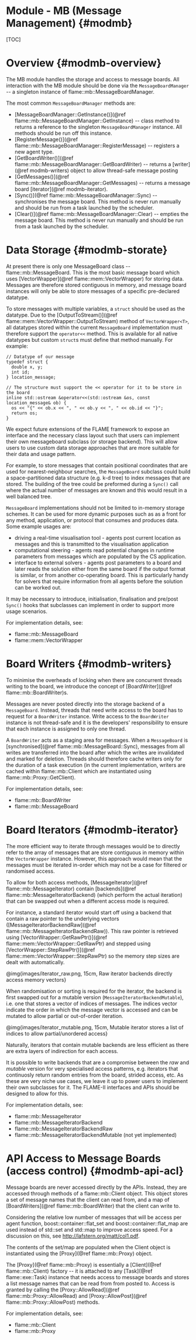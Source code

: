 Module - MB (Message Management) {#modmb}
==================================

[TOC]

Overview {#modmb-overview}
=========

The MB module handles the storage and access to message boards. All interaction with
the MB module should be done via the `MessageBoardManager`
-- a singleton instance of flame::mb::MessageBoardManager.

The most common `MessageBoardManager` methods are:

 * [MessageBoardManager::GetInstance()](@ref flame::mb::MessageBoardManager::GetInstance) -- 
   class method to returns a reference to the singleton
   `MessageBoardManager` instance. All methods should be run off this instance. 
 * [RegisterMessage()](@ref flame::mb::MessageBoardManager::RegisterMessage) -- 
    registers a new agent type.
 * [GetBoardWriter()](@ref flame::mb::MessageBoardManager::GetBoardWriter) -- 
    returns a [writer](@ref modmb-writers) object to allow thread-safe message posting
 * [GetMessages()](@ref flame::mb::MessageBoardManager::GetMessages) -- 
    returns a message board [iterator](@ref modmb-iterator).
 * [Sync()](@ref flame::mb::MessageBoardManager::Sync) -- 
    synchronises the message board. This method is never run manually and should be
    run from a task launched by the scheduler.
 * [Clear()](@ref flame::mb::MessageBoardManager::Clear) -- 
    empties the message board. This method is never run manually and should be
    run from a task launched by the scheduler.
    

Data Storage {#modmb-storate}
============

At present there is only one MessageBoard class -- flame::mb::MessageBoard.
This is the most basic message board which uses [VectorWrapper](@ref flame::mem::VectorWrapper)
for storing data. Messages are therefore stored contiguous in memory, and message board 
instances will only be able to store messages of a specific pre-declared datatype.

To store messages with multiple variables, a `struct` should be used as the datatype.
Due to the [OutputToStream()](@ref flame::mem::VectorWrapper::OutputToStream) method
of `VectorWrapper<T>`, all datatypes stored within the current `MessageBoard` implementation
must therefore support the `operator<<` method.  This is available for all native 
datatypes but custom `struct`s must define that method manually. For example:

    // Datatype of our message
    typedef struct {
      double x, y;
      int id;
    } location_message;

    // The structure must support the << operator for it to be store in the board
    inline std::ostream &operator<<(std::ostream &os, const location_message& ob) {
      os << "{" << ob.x << ", " << ob.y << ", " << ob.id << "}";
      return os;
    }


We expect future extensions of the FLAME framework to expose an interface and 
the necessary class layout such that users can implement their own messageboard subclass 
(or storage backend). This will allow users to use custom data storage approaches that 
are more suitable for their data and usage pattern. 

For example, to store messages that contain positional coordinates that are used for
nearest-neighbour searches, the `MessageBoard` subclass could build a space-partitioned
data structure (e.g. k-d tree) to index messages that are stored. The building of the 
tree could be preformed during a `Sync()` call where the actual number of messages are
known and this would result in a well balanced tree.

`MessageBoard` implementations should not be limited to in-memory storage schemes. It 
can be used for more dynamic purposes such as as a front for any method, application,
or protocol that consumes and produces data. Some example usages are:

 * driving a real-time visualisation tool - agents post current location as messages and
   this is transmitted to the visualisation application
 * computational steering - agents read potential changes in runtime parameters from 
   messages which are populated by the CS application.
 * interface to external solvers - agents post parameters to a board and later reads the
   solution either from the same board if the output format is similar, or from another
   co-operating board. This is particularly handy for solvers that require information
   from all agents before the solution can be worked out.

It may be necessary to introduce, initialisation, finalisation and  pre/post `Sync()` 
hooks that subclasses can implement in order to support more usage scenarios.

For implementation details, see:
 * flame::mb::MessageBoard
 * flame::mem::VectorWrapper


Board Writers {#modmb-writers}
=============

To minimise the overheads of locking when there are concurrent threads writing to the
board, we introduce the concept of [BoardWriter](@ref flame::mb::BoardWriter)s. 

Messages are never posted directly into the storage backend of a `MessageBoard`. Instead,
threads that need write access to the board has to request for a 
`BoardWriter` instance. Write access to the `BoardWriter` instance is not thread-safe
and it is the developers' responsibility to ensure that each instance is assigned to
only one thread.

A `BoardWriter` acts as a staging area for messages. When a `MessageBoard` is 
[synchronised](@ref flame::mb::MessageBoard::Sync), messages from all writes are 
transferred into the board after which the writes are invalidated and marked for 
deletion. Threads should therefore cache writers only for the duration of a task 
execution (in the current implementation, writers are cached within 
flame::mb::Client which are instantiated using flame::mb::Proxy::GetClient).

For implementation details, see:
 * flame::mb::BoardWriter
 * flame::mb::MessageBoard
 
 
Board Iterators {#modmb-iterator}
===============

The more efficient way to iterate through messages would be to directly refer to the
array of messages that are store contiguous in memory within the `VectorWrapper` instance.
However, this approach would mean that the messages must be iterated in-order which may
not be a case for filtered or randomised access.

To allow for both access methods, [MessageIterator](@ref flame::mb::MessageIterator) 
contain [backends](@ref flame::mb::MessageIteratorBackend) 
(which perform the actual iteration) that can be swapped out when a different access mode 
is required. 

For instance, a standard iterator would start off using a backend that contain a raw 
pointer to the underlying vectors 
([MessageIteratorBackendRaw](@ref flame::mb::MessageIteratorBackendRaw)). 
This raw pointer is retrieved using 
[VectorWrapper::GetRawPtr()](@ref flame::mem::VectorWrapper::GetRawPtr) and 
stepped using [VectorWrapper::StepRawPtr()](@ref flame::mem::VectorWrapper::StepRawPtr)
so the memory step sizes are dealt with automatically.

@img{images/iterator_raw.png, 15cm, Raw iterator backends directly access memory vectors}

When randomisation or sorting is required for the iterator, the backend is
first swapped out for a mutable version (`MessageIteratorBackendMutable`), i.e. one that
stores a vector of indices of messages. The indices vector indicate the order in which
the message vector is accessed and can be mutated to allow partial or out-of-order iteration.

@img{images/iterator_mutable.png, 15cm, Mutable iterator stores a list of indices to allow partial/unordered access}

Naturally, iterators that contain mutable backends are less efficient as there are extra
layers of indirection for each access.

It is possible to write backends that are a compromise between the *raw* and *mutable*
version for very specialised access patterns, e.g. iterators that continuosly return
random entries from the board, strided access, etc. As these are very niche use cases,
we leave it up to power users to implement their own subclasses for it. The FLAME-II
interfaces and APIs should be designed to allow for this.

For implementation details, see:
 * flame::mb::MessageIterator
 * flame::mb::MessageIteratorBackend
 * flame::mb::MessageIteratorBackendRaw
 * flame::mb::MessageIteratorBackendMutable (not yet implemented)
 

API Access to Message Boards (access control) {#modmb-api-acl}
=============================================

Message boards are never accessed directly by the APIs. Instead, they are
accessed through methods of a flame::mb::Client object. This object stores
a set of message names that the client can read from, and a map of
[BoardWriters](@ref flame::mb::BoardWriter) that the client can write to.

Considering the relative low number of messages that will be access per
agent function, boost::container::flat_set and boost::container::flat_map
are used instead of std::set and std::map to improve access speed.
For a discussion on this, see http://lafstern.org/matt/col1.pdf.

The contents of the set/map are populated when the Client object is
instantiated using the [Proxy](@ref flame::mb::Proxy) object.

The [Proxy](@ref flame::mb::Proxy) is essentially a
[Client](@ref flame::mb::Client) factory -- it is attached to any
[Task](@ref flame::exe::Task) instance that needs access to message boards
and stores a list message names that can be read from from posted to.
Access is granted by calling the
[Proxy::AllowRead](@ref flame::mb::Proxy::AllowRead) and
[Proxy::AllowPost](@ref flame::mb::Proxy::AllowPost) methods. 

For implementation details, see:
 * flame::mb::Client
 * flame::mb::Proxy
